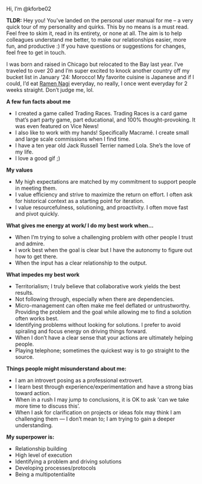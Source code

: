 Hi, I’m @kforbe02

**TLDR:** Hey you! You’ve landed on the personal user manual for me – a very quick tour of my personality and quirks. This by no means is a must read. Feel free to skim it, read in its entirety, or none at all. The aim is to help colleagues understand me better, to make our relationships easier, more fun, and productive :) If you have questions or suggestions for changes, feel free to get in touch. 

I was born and raised in Chicago but relocated to the Bay last year. I’ve traveled to over 20 and I’m super excited to knock another country off my bucket list in January ‘24: Morocco! My favorite cuisine is Japanese and if I could, I’d eat [Ramen Nagi](https://n-nagi.com/english/) everyday, no really, I once went everyday for 2 weeks straight. Don’t judge me, lol.

**A few fun facts about me**
- I created a game called Trading Races. Trading Races is a card game that’s part party game, part educational, and 100% thought-provoking. It was even featured on Vice News!
- I also like to work with my hands! Specifically Macramé. I create small and large scale commissions when I find time.
- I have a ten year old Jack Russell Terrier named Lola. She’s the love of my life.
- I love a good gif ;)
 
**My values**
- My high expectations are matched by my commitment to support people in meeting them.
- I value efficiency and strive to maximize the return on effort. I often ask for historical context as a starting point for iteration.
- I value resourcefulness, solutioning, and proactivity. I often move fast and pivot quickly.

**What gives me energy at work/ I do my best work when…**
- When I’m trying to solve a challenging problem with other people I trust and admire.
- I work best when the goal is clear but I have the autonomy to figure out how to get there.
- When the input has a clear relationship to the output.

**​​What impedes my best work**
- Territorialism; I truly believe that collaborative work yields the best results.
- Not following through, especially when there are dependencies.
- Micro-management can often make me feel deflated or untrustworthy. Providing the problem and the goal while allowing me to find a solution often works best.
- Identifying problems without looking for solutions. I prefer to avoid spiraling and focus energy on driving things forward.
- When I don’t have a clear sense that your actions are ultimately helping people.
- Playing telephone; sometimes the quickest way is to go straight to the source.

**Things people might misunderstand about me:**
- I am an introvert posing as a professional extrovert. 
- I learn best through experience/experimentation and have a strong bias toward action. 
- When in a rush I may jump to conclusions, it is OK to ask 'can we take more time to discuss this’.
- When I ask for clarification on projects or ideas folx may think I am challenging them — I don’t mean to; I am trying to gain a deeper understanding. 

**My superpower is:**
- Relationship building
- High level of execution
- Identifying a problem and driving solutions
- Developing processes/protocols
- Being a multipotentialite
